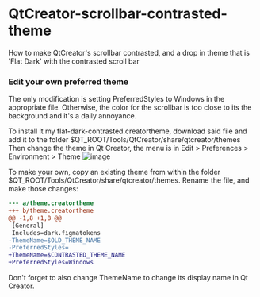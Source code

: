 # QtCreator-scrollbar-contrasted-theme
How to make QtCreator's scrollbar contrasted, and a drop in theme that is 'Flat Dark' with the contrasted scroll bar

### Edit your own preferred theme
The only modification is setting PreferredStyles to Windows in the appropriate file. Otherwise, the color for the scrollbar is too close to its the background and it's a daily annoyance.

To install it my flat-dark-contrasted.creatortheme, download said file and add it to the folder $QT_ROOT/Tools/QtCreator/share/qtcreator/themes
Then change the theme in Qt Creator, the menu is in Edit > Preferences > Environment > Theme
![image](https://github.com/user-attachments/assets/b52b62f4-c7aa-404a-a945-ef5d186a8289)

To make your own, copy an existing theme from within the folder $QT_ROOT/Tools/QtCreator/share/qtcreator/themes.
Rename the file, and make those changes:
```diff
--- a/theme.creatortheme
+++ b/theme.creatortheme
@@ -1,8 +1,8 @@
 [General]
 Includes=dark.figmatokens
-ThemeName=$OLD_THEME_NAME
-PreferredStyles=
+ThemeName=$CONTRASTED_THEME_NAME
+PreferredStyles=Windows
```
Don't forget to also change ThemeName to change its display name in Qt Creator.
